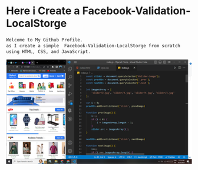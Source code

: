 # Here i Create a Facebook-Validation-LocalStorge
```
Welcome to My Github Profile.
as I create a simple  Facebook-Validation-LocalStorge from scratch using HTML, CSS, and JavaScript.
```
![image](https://github.com/ParagUnhale1998/Flipcart-Homepage/blob/main/Preview.png)
